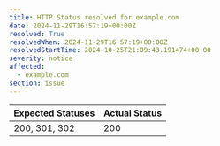 ```yaml
---
title: HTTP Status resolved for example.com
date: 2024-11-29T16:57:19+00:00Z
resolved: True
resolvedWhen: 2024-11-29T16:57:19+00:00Z
resolvedStartTime: 2024-10-25T21:09:43.191474+00:00
severity: notice
affected:
  - example.com
section: issue
---
```


| Expected Statuses | Actual Status  |
|-------------------|----------------|
| 200, 301, 302 | 200 |
